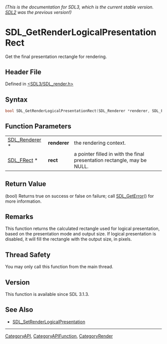 ###### (This is the documentation for SDL3, which is the current stable version. [SDL2](https://wiki.libsdl.org/SDL2/) was the previous version!)
# SDL_GetRenderLogicalPresentationRect

Get the final presentation rectangle for rendering.

## Header File

Defined in [<SDL3/SDL_render.h>](https://github.com/libsdl-org/SDL/blob/main/include/SDL3/SDL_render.h)

## Syntax

```c
bool SDL_GetRenderLogicalPresentationRect(SDL_Renderer *renderer, SDL_FRect *rect);
```

## Function Parameters

|                                |              |                                                                         |
| ------------------------------ | ------------ | ----------------------------------------------------------------------- |
| [SDL_Renderer](SDL_Renderer) * | **renderer** | the rendering context.                                                  |
| [SDL_FRect](SDL_FRect) *       | **rect**     | a pointer filled in with the final presentation rectangle, may be NULL. |

## Return Value

(bool) Returns true on success or false on failure; call
[SDL_GetError](SDL_GetError)() for more information.

## Remarks

This function returns the calculated rectangle used for logical
presentation, based on the presentation mode and output size. If logical
presentation is disabled, it will fill the rectangle with the output size,
in pixels.

## Thread Safety

You may only call this function from the main thread.

## Version

This function is available since SDL 3.1.3.

## See Also

- [SDL_SetRenderLogicalPresentation](SDL_SetRenderLogicalPresentation)

----
[CategoryAPI](CategoryAPI), [CategoryAPIFunction](CategoryAPIFunction), [CategoryRender](CategoryRender)

